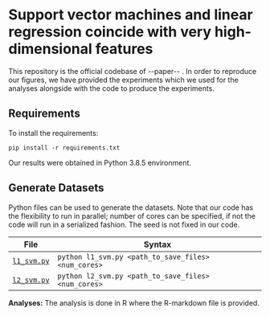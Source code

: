 
# Support vector machines and linear regression coincide with very high-dimensional features

This repository is the official codebase of --paper-- . In order to reproduce our figures, we have provided the experiments which we used for the analyses alongside with the code to produce the experiments. 

## Requirements
To install the requirements:
```
pip install -r requirements.txt
```
Our results were obtained in Python 3.8.5 environment.

## Generate Datasets
Python files can be used to generate the datasets. Note that our code has the flexibility to run in parallel; number of cores can be specified, if not the code will run in a serialized fashion. The seed is not fixed in our code.

| File        | Syntax                          |
|-------------|---------------------------------|
| [`l1_svm.py`](l2_suite.py) | `python l1_svm.py <path_to_save_files> <num_cores>`  |
| [`l2_svm.py`](l1_suite.py) | `python l2_svm.py <path_to_save_files> <num_cores>`  |

**Analyses:** The analysis is done in R where the R-markdown file is provided. 
